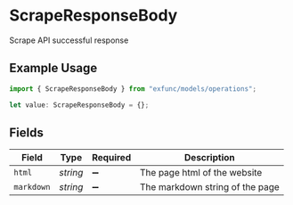 # ScrapeResponseBody

Scrape API successful response

## Example Usage

```typescript
import { ScrapeResponseBody } from "exfunc/models/operations";

let value: ScrapeResponseBody = {};
```

## Fields

| Field                           | Type                            | Required                        | Description                     |
| ------------------------------- | ------------------------------- | ------------------------------- | ------------------------------- |
| `html`                          | *string*                        | :heavy_minus_sign:              | The page html of the website    |
| `markdown`                      | *string*                        | :heavy_minus_sign:              | The markdown string of the page |